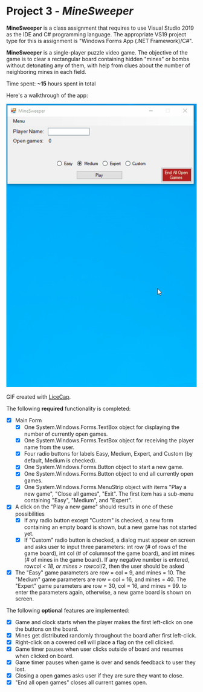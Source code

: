 # Project 3 - *MineSweeper*

**MineSweeper** is a class assignment that requires to use Visual Studio 2019 as the IDE and C# programming language. The appropriate VS19 project
type for this is assignment is "Windows Forms App (.NET Framework)/C#".

**MineSweeper** is a single-player puzzle video game. The objective of the game is to clear a
rectangular board containing hidden "mines" or bombs without detonating any of them, with
help from clues about the number of neighboring mines in each field.

Time spent: **~15** hours spent in total

Here's a walkthrough of the app:

<img src='https://github.com/apena141/MineSweeper/blob/main/demo.gif' title='Video Walkthrough' width='' alt='Video Walkthrough' />

GIF created with [LiceCap](http://www.cockos.com/licecap/).

The following **required** functionality is completed:

- [x] Main Form
  - [x] One System.Windows.Forms.TextBox object for displaying the number of currently open games.
  - [x] One System.Windows.Forms.TextBox object for receiving the player name from the user.
  - [x] Four radio buttons for labels Easy, Medium, Expert, and Custom (by default, Medium is checked).
  - [x] One System.Windows.Forms.Button object to start a new game.
  - [x] One System.Windows.Forms.Button object to end all currently open games.
  - [x] One System.Windows.Forms.MenuStrip object with items "Play a new game", "Close all games", "Exit". The first item has a sub-menu containing "Easy", "Medium", and "Expert".

- [x] A click on the "Play a new game" should results in one of these possibilities
  - [x] If any radio button except "Custom" is checked, a new form containing an empty board is shown, but a new game has not started yet.
  - [x] If "Custom" radio button is checked, a dialog must appear on screen and asks user to input three parameters: int row (# of rows of the game board), int col (# of columnsof the game board), and int mines (# of mines in the game board). If any negative
number is entered, row*col < 18, or mines > row*col/2, then the user should be asked
- [x] The "Easy" game parameters are row = col = 9, and mines = 10. The "Medium" game parameters are row = col = 16, and mines = 40. The "Expert" game parameters are row =
30, col = 16, and mines = 99.
to enter the parameters again, otherwise, a new game board is shown on screen.

The following **optional** features are implemented:
- [x] Game and clock starts when the player makes the first left-click on one the buttons on the board.
- [x] Mines get distributed randomly throughout the board after first left-click.
- [x] Right-click on a covered cell will place a flag on the cell clicked.
- [x] Game timer pauses when user clicks outside of board and resumes when clicked on board.
- [x] Game timer pauses when game is over and sends feedback to user they lost.
- [x] Closing a open games asks user if they are sure they want to close.
- [x] "End all open games" closes all current games open.
